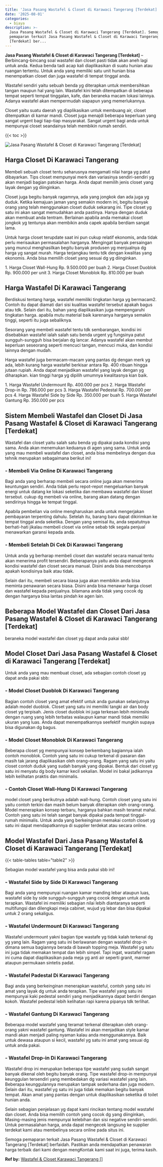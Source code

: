 ```yaml
---
title: 'Jasa Pasang Wastafel & Closet di Karawaci Tangerang [Terdekat]'
date: '2025-08-01'
categories:
  - biaya
description: >-
  Jasa Pasang Wastafel & Closet di Karawaci Tangerang [Terdekat]. Semoga
  pemaparan terkait Jasa Pasang Wastafel & Closet di Karawaci Tangerang
  [Terdekat] ber...
---
```


**Jasa Pasang Wastafel & Closet di Karawaci Tangerang \[Terdekat\]** – Berbincang-bincang soal wastafel dan closet pasti tidak akan aneh lagi untuk anda. Kedua benda tadi acap kali diaplikasikan di suatu hunian atau ruangan tertentu. Untuk anda yang memiliki satu unit hunian bisa menempatkan closet dan juga wastafel di tempat tinggal anda.

Wastafel sendiri yaitu sebuah benda yg diterapkan untuk membersihkan tangan maupun hal yang lain. Wastafel kini telah ditempatkan di beberapa tempat seperti tempat tinggalan, kafe, dan beraneka macam lokasi lainnya. Adanya wastafel akan mempermudah siapapun yang memerlukannya.

Closet yaitu suatu daerah yg diaplikasikan untuk membuang air, closet ditempatkan di kamar mandi. Closet juga menajdi beberapa keperluan yang sangat urgent bagi tiap-tiap masyarakat. Sangat urgent bagi anda untuk mempunyai closet seandainya telah membikin rumah sendiri.

{{< toc >}}

![Jasa Pasang Wastafel & Closet di Karawaci Tangerang [Terdekat]](/images/wastafel-closet-murah40.png)

## Harga Closet Di Karawaci Tangerang

Membeli sebuah closet tentu seharusnya mengamati nilai harga yg patut dibayarkan. Tips closet mempunyai merk dan variasinya sendiri-sendiri yg akan menjadi bagian patokan harga. Anda dapat memilih jenis closet yang layak dengan yg diinginkan.

Closet juga begitu banyak ragamnya, ada yang jongkok dan ada juga yg duduk. Ketika kemajuan jaman yang semakin modern ini, begitu banyak orang yang telah menggunakan closet duduk sekarang ini. Tipe closet yg satu ini akan sangat memudahkan anda pastinya. Hanya dengan duduk akan membuat anda tentram. Berlainan apabila anda memakai closet jongkok yg tentunya akan membikin anda capek apabila berdiam sangat lama.

Untuk harga closet terupdate saat ini pun cukup relatif ekonomis, anda tidak perlu merisaukan permasalahan harganya. Mengingat banyak persaingan yang muncul menghasilkan begitu banyak produsen yg menjualnya dg harga yg sangat murah. Harga terjangkau tentu tdk dengan kwalitas yang ekonomis. Anda bisa memilih closet yang sesuai dg yg diinginkan.

1\. Harga Closet Wall-Hung Rp. 9.500.000 per buah 2. Harga Closet Duoblok Rp. 900.000 per unit 3. Harga Closet Monoblok Rp. 810.000 per buah

## Harga Wastafel Di Karawaci Tangerang

Berdiskusi tentang harga, wastafel memiliki tingkatan harga yg bermacam2. Contoh itu dapat diamati dari sisi kualitas wastafel tersebut apakah bagus atau tdk. Selain dari itu, bahan yang diaplikasikan juga mempengaruhi tingkatan harga. apabila mutu material baik karenanya harganya semakin tinggi, seperti itu juga sebaliknya.

Sesorang yang membeli wastafel tentu tdk sembarangan, kondisi ini disebabkan wastafel ialah salah satu benda urgent yg fungsinya patut sungguh-sungguh bisa berjalan dg lancar. Adanya wastafel akan membut keperluan seseorang seperti mencuci tangan, mencuci muka, dan kondisi lainnya dengan mudah.

Harga wastafel juga bermacam-macam yang pantas dg dengan merk yg ada, lebih kurang harga wastafel berkisar antara Rp. 400 ribuan hingga jutaan rupiah. Anda dapat menjadikan wastafel yang layak dengan yg diharapkan. kian tinggi harga yg dipilih umumnya kwalitasnya kian baik.

1\. Harga Wastafel Undermount Rp. 400.000 per pcs 2. Harga Wastafel Drop-in Rp. 786.000 per pcs 3. Harga Wastafel Pedestal Rp. 700.000 per pcs 4. Harga Wastafel Side by Side Rp. 350.000 per buah 5. Harga Wastafel Gantung Rp. 350.000 per pcs

## Sistem Membeli Wastafel dan Closet Di Jasa Pasang Wastafel & Closet di Karawaci Tangerang \[Terdekat\]

Wastafel dan closet yaitu salah satu benda yg dipakai pada kondisi yang sama. Anda akan menemukan keduanya di agen yang sama. Untuk anda yang mau membeli wastafel dan closet, anda bisa membelinya dengan dua tehnik merupakan sebagaimana berikut ini!

### \- Membeli Via Online Di Karawaci Tangerang

Bagi anda yang berharap membeli secara online juga akan menerima keuntungan sendiri. Anda tidak perlu repot-repot mengeluarkan banyak energi untuk datang ke lokasi seketika dan membawa wastafel dan kloset tersebut. cukup dg membeli via online, barang akan datang dengan sendirinya hingga ke tempat tinggal.

Apabila pembelian via online mengharuskan anda untuk mengerjakan pembayaran terpenting dahulu. Setelah itu, barang baru dapat dikirimkan ke tempat tinggal anda seketika. Dengan yang semisal itu, anda sepatutnya berhati-hati jikalau membeli closet via online sebab tdk segala penjual menawarkan garansi kepada anda.

### \- Membeli Setelah Di Cek Di Karawaci Tangerang

Untuk anda yg berharap membeli closet dan wastafel secara manual tentu akan menerima profit tersendiri. Beberapanya yaitu anda dapat mengecek kondisi wastafel dan closet secara manual. Disini anda bisa mencobanya apakah kondisinya baik atau tidak.

Selain dari itu, membeli secara biasa juga akan membikin anda bisa meminta penawaran secara biasa. Disini anda bisa menawar harga closet dan wastafel kepada penjualnya. bilamana anda tidak yang cocok dg dengan harganya bisa lantas pindah ke agen lain.

## Beberapa Model Wastafel dan Closet Dari Jasa Pasang Wastafel & Closet di Karawaci Tangerang \[Terdekat\]

beraneka model wastafel dan closet yg dapat anda pakai sbb!

## Model Closet Dari Jasa Pasang Wastafel & Closet di Karawaci Tangerang \[Terdekat\]

Untuk anda yang mau membuat closet, ada sebagian contoh closet yg dapat anda pakai sbb:

### \- Model Closet Duoblok Di Karawaci Tangerang

Bagian contoh closet yang amat efektif untuk anda gunakan selanjutnya adalah model duoblok. Closet yang satu ini memiliki tangki air dan body closet yg terpisah. Jenis closet duoblok ini juga terkesan lebih minimalis dengan ruang yang lebih terbatas walaupun kamar mandi tidak memiliki ukuran yang luas. Anda dapat menempatkannya seefektif mungkin supaya bisa digunakan dg bagus.

### \- Model Closet Monoblok Di Karawaci Tangerang

Beberapa closet yg mempunyai konsep berkembang bagiannya ialah contoh monoblok. Contoh yang satu ini cukup terkenal di pasaran dan masih tak jarang diaplikasikan oleh orang-orang. Ragam yang satu ini yaitu closet contoh duduk yang sudah banyak yang dipakai. Bentuk dari closet yg satu ini menyatu dg body kamar kecil sekalian. Model ini bakal jadikannya lebih kelihatan praktis dan minimalis.

### \- Contoh Closet Wall-Hung Di Karawaci Tangerang

model closet yang berikutnya adalah wall-hung. Contoh closet yang satu ini yaitu contoh terkini dan masih belum banyak diterapkan oleh orang-orang. Model menerapkan konsep terbaru, harganya bahkan masih teramat mahal. Contoh yang satu ini telah sangat banyak dipakai pada tempat tinggal-rumah minimalis. Untuk anda yang berkeinginan memakai contoh closet yg satu ini dapat mendapatkannya di supplier terdekat atau secara online.

## Model Wastafel Dari Jasa Pasang Wastafel & Closet di Karawaci Tangerang \[Terdekat\]

{{< table-tables table="table2" >}}

Sebagian model wastafel yang bisa anda pakai sbb ini!

### \- Wastafel Side by Side Di Karawaci Tangerang

Bagi anda yang mempunyai ruangan kamar manding lebar ataupun luas, wastafel side by side sungguh-sungguh yang cocok dengan untuk anda terapkan. Wastafel ini memiliki sebagian nilai lebih diantaranya seperti multifungsi dan dilengkapi meja cabinet, wujud yg lebar dan bisa dipakai untuk 2 orang sekaligus.

### \- Wastafel Undermount Di Karawaci Tangerang

Wastafel undermount yakni bagian tipe wastafe yg tidak kalah terkenal dg yg yang lain. Ragam yang satu ini berlawanan dengan wastafel drop-in dimana semua bagiannya berada di bawah topping meja. Wastafel yg satu ini juga tidak memakan tempat dan lebih simpel. Tapi ingat, wastafel ragam ini cuma dapat diaplikasikan pada meja yg anti air seperti granit, marmer ataupun permukaan sintetis padat.

### \- Wastafel Padestal Di Karawaci Tangerang

Bagi anda yang berkeinginan menerapkan wasteful, contoh yang satu ini amat yang layak dg untuk anda terapkan. Tipe wastafel yang satu ini mempunyai kaki pedestal sendiri yang menjadikannya dapat berdiri dengan kokoh. Wastafel pedestal lebih kelihatan rapi karena pipanya tdk terlihat.

### \- Wastafel Gantung Di Karawaci Tangerang

Beberapa model wastafel yang teramat terkenal diterapkan oleh orang-orang yakni wastafel gantung. Wastafel ini akan menjadikan style kamar mandi akan menjadi paling nyaman kalau anda menggunakannya. Baik untuk dewasa ataupun si kecil, wastafel yg satu ini amat yang sesuai dg untuk anda pakai.

### \- Wastafel Drop-in Di Karawaci Tangerang

Wastafel drop ini merupakan beberapa tipe wastafel yang sudah sangat banyak dikenal oleh begitu banyak orang. Tipe wastafel drop-in mempunyai keunggulan tersendiri yang membedakan dg variasi wastafel yang lain. Beberapa keunggulannya merupakan tampak sederhana dan juga modern. Selain dari itu, wastafel yg satu ini juga tidak memakan begitu banyak tempat. Akan amat yang pantas dengan untuk diaplikasikan seketika di toilet hunian anda.

Selain sebagian penjelasan yg dapat kami rincikan tentang model wastafel dan closet. Anda bisa memilih contoh yang cocok dg yang diinginkan, Masing-masing jenis mempunyai kelebihan dan sisi negative sendiri-sendiri. Untuk permasalahan harga, anda dapat mengecek langsung ke supplier terdekat kami atau membelinya secara online pada situs ini.

Semoga pemaparan terkait Jasa Pasang Wastafel & Closet di Karawaci Tangerang \[Terdekat\] berfaidah. Pastikan anda mendapatkan penawaran harga terbaik dari kami dengan mengKontak kami saat ini juga, terima kasih.

**Ref by:** [Wastafel & Closet Karawaci Tangerang []](https://id.wikipedia.org/wiki/Wastafel)
